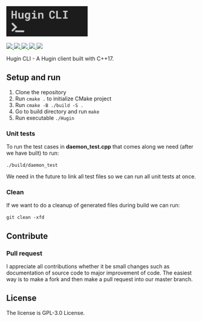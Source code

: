 <img height="80" src="hugin-cli-logo.png">

<p>
<a href="https://github.com/mjovanc/hugin-cli/actions">
    <img src="https://github.com/mjovanc/hugin-cli/actions/workflows/main-ci.yml/badge.svg">
</a>
<a href="https://github.com/mjovanc/hugin-cli/issues">
    <img src="https://img.shields.io/github/issues/mjovanc/hugin-cli">
</a>
<a href="https://github.com/mjovanc/hugin-cli/pulls">
    <img src="https://img.shields.io/github/issues-pr/mjovanc/hugin-cli">
</a>
<a href="https://github.com/mjovanc/hugin-cli/commits/main">
    <img src="https://img.shields.io/github/commit-activity/m/mjovanc/hugin-cli">
</a>
<a href="https://github.com/mjovanc/hugin-cli/graphs/contributors">
    <img src="https://img.shields.io/github/contributors/mjovanc/hugin-cli">
</a>
</p>

Hugin CLI - A Hugin client built with C++17. 

## Setup and run

1. Clone the repository
2. Run `cmake .` to initialize CMake project
3. Run `cmake -B ./build -S .`
4. Go to build directory and run `make`
5. Run executable `./Hugin`

### Unit tests

To run the test cases in **daemon_test.cpp** that comes along we need (after we have built) to run:

`./build/daemon_test`

We need in the future to link all test files so we can run all unit tests at once.

### Clean 

If we want to do a cleanup of generated files during build we can run:

`git clean -xfd`

## Contribute

### Pull request

I appreciate all contributions whether it be small changes such as documentation of source code to major improvement of code. The easiest way is to make a fork and then make a pull request into our master branch. 

## License

The license is GPL-3.0 License.
